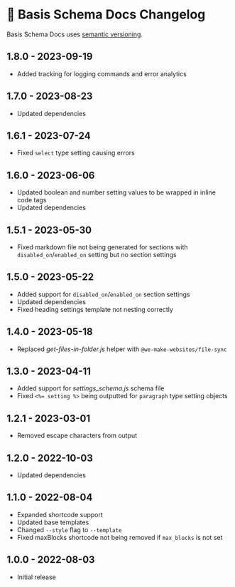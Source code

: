# 📅 Basis Schema Docs Changelog

Basis Schema Docs uses [semantic versioning](https://semver.org/).

## 1.8.0 - 2023-09-19

* Added tracking for logging commands and error analytics

## 1.7.0 - 2023-08-23

* Updated dependencies

## 1.6.1 - 2023-07-24

* Fixed `select` type setting causing errors

## 1.6.0 - 2023-06-06

* Updated boolean and number setting values to be wrapped in inline code tags
* Updated dependencies

## 1.5.1 - 2023-05-30

* Fixed markdown file not being generated for sections with `disabled_on`/`enabled_on` setting but no section settings

## 1.5.0 - 2023-05-22

* Added support for `disabled_on`/`enabled_on` section settings
* Updated dependencies
* Fixed heading settings template not nesting correctly

## 1.4.0 - 2023-05-18

* Replaced _get-files-in-folder.js_ helper with `@we-make-websites/file-sync`

## 1.3.0 - 2023-04-11

* Added support for _settings_schema.js_ schema file
* Fixed `<%= setting %>` being outputted for `paragraph` type setting objects

## 1.2.1 - 2023-03-01

* Removed escape characters from output

## 1.2.0 - 2022-10-03

* Updated dependencies

## 1.1.0 - 2022-08-04

* Expanded shortcode support
* Updated base templates
* Changed `--style` flag to `--template`
* Fixed maxBlocks shortcode not being removed if `max_blocks` is not set

## 1.0.0 - 2022-08-03

* Initial release
